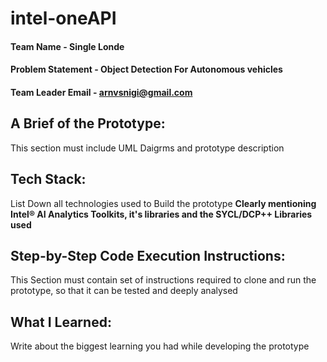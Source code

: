 # intel-oneAPI

#### Team Name - Single Londe
#### Problem Statement -  Object Detection For Autonomous vehicles 
#### Team Leader Email - arnvsnigi@gmail.com

## A Brief of the Prototype:
  This section must include UML Daigrms and prototype description
  
## Tech Stack: 
   List Down all technologies used to Build the prototype **Clearly mentioning Intel® AI Analytics Toolkits, it's libraries and the SYCL/DCP++ Libraries used**
   
## Step-by-Step Code Execution Instructions:
  This Section must contain set of instructions required to clone and run the prototype, so that it can be tested and deeply analysed
  
## What I Learned:
   Write about the biggest learning you had while developing the prototype
